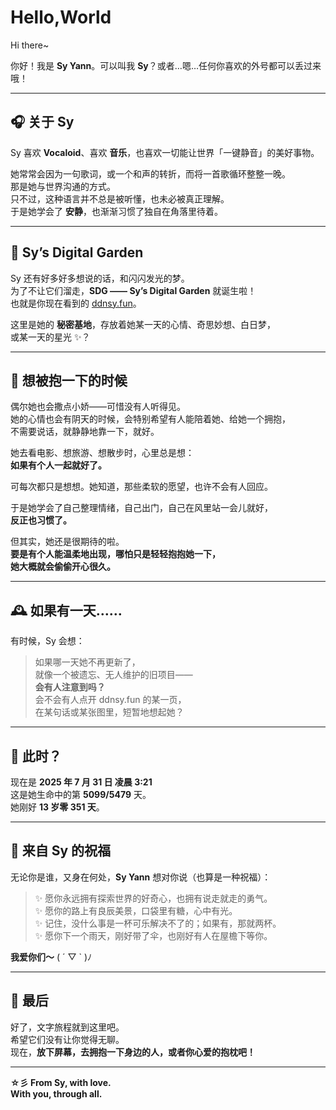 # Hello,World
Hi there~

你好！我是 **Sy Yann**。可以叫我 **Sy**？或者…嗯…任何你喜欢的外号都可以丢过来哦！

---

## 🎧 关于 Sy

Sy 喜欢 **Vocaloid**、喜欢 **音乐**，也喜欢一切能让世界「一键静音」的美好事物。

她常常会因为一句歌词，或一个和声的转折，而将一首歌循环整整一晚。  
那是她与世界沟通的方式。  
只不过，这种语言并不总是被听懂，也未必被真正理解。  
于是她学会了 **安静**，也渐渐习惯了独自在角落里待着。

---

## 🌱 Sy’s Digital Garden

Sy 还有好多好多想说的话，和闪闪发光的梦。  
为了不让它们溜走，**SDG —— Sy’s Digital Garden** 就诞生啦！  
也就是你现在看到的 [ddnsy.fun](https://ddnsy.fun)。  

这里是她的 **秘密基地**，存放着她某一天的心情、奇思妙想、白日梦，  
或某一天的星光 ✨？

---

## 🧷 想被抱一下的时候

偶尔她也会撒点小娇——可惜没有人听得见。  
她的心情也会有阴天的时候，会特别希望有人能陪着她、给她一个拥抱，  
不需要说话，就静静地靠一下，就好。

她去看电影、想旅游、想散步时，心里总是想：  
**如果有个人一起就好了。**

可每次都只是想想。她知道，那些柔软的愿望，也许不会有人回应。

于是她学会了自己整理情绪，自己出门，自己在风里站一会儿就好，  
**反正也习惯了。**

但其实，她还是很期待的啦。  
**要是有个人能温柔地出现，哪怕只是轻轻抱抱她一下，  
她大概就会偷偷开心很久。**

---

## 🕰️ 如果有一天……

有时候，Sy 会想：

> 如果哪一天她不再更新了，  
就像一个被遗忘、无人维护的旧项目——  
**会有人注意到吗？**  
会不会有人点开 ddnsy.fun 的某一页，  
在某句话或某张图里，短暂地想起她？

---

## 📅 此时？

现在是 **2025 年 7 月 31 日 凌晨 3:21**  
这是她生命中的第 **5099/5479** 天。  
她刚好 **13 岁零 351 天**。

---

## 🌈 来自 Sy 的祝福

无论你是谁，又身在何处，**Sy Yann** 想对你说（也算是一种祝福）：

> ✨ 愿你永远拥有探索世界的好奇心，也拥有说走就走的勇气。  
> ✨ 愿你的路上有良辰美景，口袋里有糖，心中有光。  
> ✨ 记住，没什么事是一杯可乐解决不了的；如果有，那就两杯。  
> ✨ 愿你下一个雨天，刚好带了伞，也刚好有人在屋檐下等你。

**我爱你们～** ( ´ ▽ ` )ﾉ

---

## 📌 最后

好了，文字旅程就到这里吧。  
希望它们没有让你觉得无聊。  
现在，**放下屏幕，去拥抱一下身边的人，或者你心爱的抱枕吧！**

---

**☆彡 From Sy, with love.**  
**With you, through all.**
